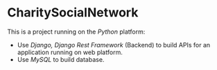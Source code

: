 # CharitySocialNetwork
This is a project running on the _Python_ platform:
  - Use _Django, Django Rest Framework_ (Backend) to build APIs for an application running on web platform.
  - Use _MySQL_ to build database.
